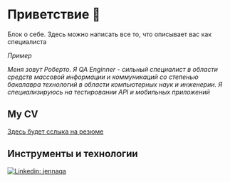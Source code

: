 # Приветствие  🦕

Блок о себе. Здесь можно написать все то, что описывает вас как специалиста 

_Пример_ 

_Меня зовут Роберто. Я QA Enginner - cильный специалист в области средств массовой информации и коммуникаций со степенью бакалавра технологий в области компьютерных наук и инженерии. Я специализируюсь на тестировании API и мобильных приложений_

## My CV 

[Здесь будет сслыка на резюме](https://ссылочку_сюда)

## Инструменты и технологии



[![Linkedin: jennaqa](https://img.shields.io/badge/-jennaqa-blue?style=flat-square&logo=Linkedin&logoColor=white&link=https://www.linkedin.com/in/jennaqa/)](https://www.linkedin.com/in/jennaqa/)
